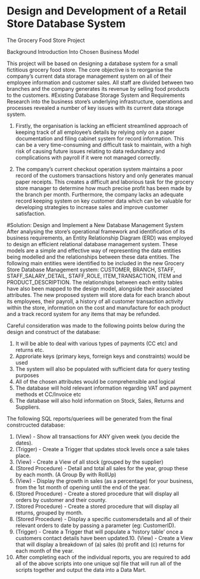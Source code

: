 # Design and Development of a Retail Store Database System

The Grocery Food Store Project

Background Introduction Into Chosen Business Model

This project will be based on designing a database system for a small fictitious grocery food store. The core objective is to reorganise the company’s current data storage management system on all of their employee information and customer sales. All staff are divided between two branches and the company generates its revenue by selling food products to the customers. 
#Existing Database Storage System and Requirements
Research into the business store’s underlying infrastructure, operations and processes revealed a number of key issues with its current data storage system. 

1.	Firstly, the organisation is lacking an efficient streamlined approach of keeping track of all employee’s details by relying only on a paper documentation and filing cabinet system for record information. This can be a very time-consuming and difficult task to maintain, with a high risk of causing future issues relating to data redundancy and complications with payroll if it were not managed correctly. 

2.	The company’s current checkout operation system maintains a poor record of the customers transactions history and only generates manual paper receipts. This creates a difficult and laborious task for the grocery store manager to determine how much precise profit has been made by the branch per month.  Furthermore, the company lacks an adequate record keeping system on key customer data which can be valuable for developing strategies to increase sales and improve customer satisfaction.

#Solution: Design and Implement a New Database Management System
After analysing the store’s operational framework and identification of its business requirements, an Entity Relationship Diagram (ERD) was employed to design an efficient relational database management system. These models are a simple and effective way of representing the data entities being modelled and the relationships between these data entities. The following main entities were identified to be included in the new Grocery Store Database Management system: CUSTOMER, BRANCH, STAFF, STAFF_SALARY_DETAIL, STAFF_ROLE, ITEM_TRANSACTION, ITEM and PRODUCT_DESCRIPTION. The relationships between each entity tables have also been mapped to the design model, alongside their associated attributes. 
The new proposed system will store data for each branch about its employees, their payroll, a history of all customer transaction activity within the store, information on the cost and manufacture for each product and a track record system for any items that may be refunded.


Careful consideration was made to the following points below during the design and construct of the database:
1. It will be able to deal with various types of payments (CC etc) and returns etc.
2. Approriate keys (primary keys, forreign keys and constraints) would be used
3. The system will also be populated with sufficient data for query testing purposes
4. All of the chosen attributes would be comprehensible and logical
5. The database will hold relevant information regarding VAT and payment methods et CC/Invoice etc
6. The database will also hold information on Stock, Sales, Returns and Suppliers.


The following SQL reports/queriees will be generated from the final constrcucted database:
1. (View) - Show all transactions for ANY given week (you decide the dates).
2. (Trigger) - Create a Trigger that updates stock levels once a sale takes place.
3. (View) - Create a View of all stock (grouped by the supplier)
4. (Stored Procedure) - Detail and total all sales for the year, group these by each month. (A Group By with RollUp)
5. (View) - Display the growth in sales (as a percentage) for
your business, from the 1st month of opening until the end of the year.
6. (Stored Procedure) - Create a stored procedure that will display all orders by customer and their county.
7. (Stored Procedure) - Create a stored procedure that will display all returns, grouped by month.
8. (Stored Procedure) - Display a specific customersdetails and all of their relevant orders to date by passing a parameter (eg: CustomerID).
9. (Trigger) - Create a Trigger that will populate a ‘history table’ once a customers contact details have been updated.10. (View) - Create a View that will display a breakdown of (a) sales (b) profit and (c) returns for each month of the year.
11. After completing each of the individual reports, you are required to add all of the above scripts into one unique sql file that will run all of the scripts together and output the data into a Data Mart.



